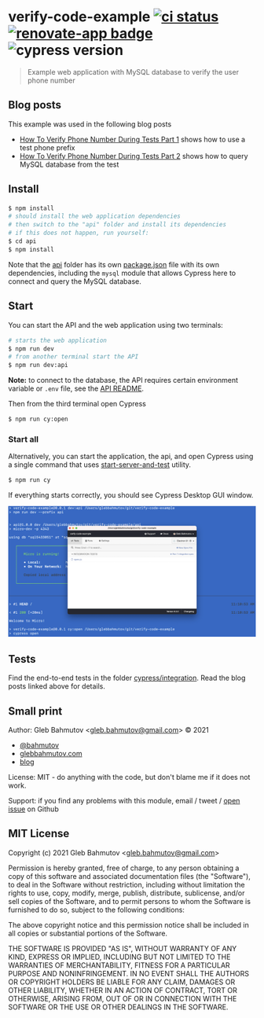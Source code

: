 # verify-code-example [![ci status][ci image]][ci url] [![renovate-app badge][renovate-badge]][renovate-app] ![cypress version](https://img.shields.io/badge/cypress-8.3.1-brightgreen)

> Example web application with MySQL database to verify the user phone number

## Blog posts

This example was used in the following blog posts

- [How To Verify Phone Number During Tests Part 1](https://glebbahmutov.com/blog/verify-phone-part-one/) shows how to use a test phone prefix
- [How To Verify Phone Number During Tests Part 2](https://glebbahmutov.com/blog/verify-phone-part-two/) shows how to query MySQL database from the test

## Install

```bash
$ npm install
# should install the web application dependencies
# then switch to the "api" folder and install its dependencies
# if this does not happen, run yourself:
$ cd api
$ npm install
```

Note that the [api](./api) folder has its own [package.json](./api/package.json) file with its own dependencies, including the `mysql` module that allows Cypress here to connect and query the MySQL database.

## Start

You can start the API and the web application using two terminals:

```bash
# starts the web application
$ npm run dev
# from another terminal start the API
$ npm run dev:api
```

**Note:** to connect to the database, the API requires certain environment variable or `.env` file, see the [API README](./api/README.md).

Then from the third terminal open Cypress

```bash
$ npm run cy:open
```

### Start all

Alternatively, you can start the application, the api, and open Cypress using a single command that uses [start-server-and-test](https://github.com/bahmutov/start-server-and-test) utility.

```bash
$ npm run cy
```

If everything starts correctly, you should see Cypress Desktop GUI window.

![The app, api, and Cypress started](./images/cy.png)

## Tests

Find the end-to-end tests in the folder [cypress/integration](./cypress/integration). Read the blog posts linked above for details.

## Small print

Author: Gleb Bahmutov &lt;gleb.bahmutov@gmail.com&gt; &copy; 2021

- [@bahmutov](https://twitter.com/bahmutov)
- [glebbahmutov.com](https://glebbahmutov.com)
- [blog](https://glebbahmutov.com/blog)

License: MIT - do anything with the code, but don't blame me if it does not work.

Support: if you find any problems with this module, email / tweet /
[open issue](https://github.com/bahmutov/verify-code-example/issues) on Github

## MIT License

Copyright (c) 2021 Gleb Bahmutov &lt;gleb.bahmutov@gmail.com&gt;

Permission is hereby granted, free of charge, to any person
obtaining a copy of this software and associated documentation
files (the "Software"), to deal in the Software without
restriction, including without limitation the rights to use,
copy, modify, merge, publish, distribute, sublicense, and/or sell
copies of the Software, and to permit persons to whom the
Software is furnished to do so, subject to the following
conditions:

The above copyright notice and this permission notice shall be
included in all copies or substantial portions of the Software.

THE SOFTWARE IS PROVIDED "AS IS", WITHOUT WARRANTY OF ANY KIND,
EXPRESS OR IMPLIED, INCLUDING BUT NOT LIMITED TO THE WARRANTIES
OF MERCHANTABILITY, FITNESS FOR A PARTICULAR PURPOSE AND
NONINFRINGEMENT. IN NO EVENT SHALL THE AUTHORS OR COPYRIGHT
HOLDERS BE LIABLE FOR ANY CLAIM, DAMAGES OR OTHER LIABILITY,
WHETHER IN AN ACTION OF CONTRACT, TORT OR OTHERWISE, ARISING
FROM, OUT OF OR IN CONNECTION WITH THE SOFTWARE OR THE USE OR
OTHER DEALINGS IN THE SOFTWARE.

[ci image]: https://github.com/bahmutov/verify-code-example/workflows/ci/badge.svg?branch=main
[ci url]: https://github.com/bahmutov/verify-code-example/actions
[renovate-badge]: https://img.shields.io/badge/renovate-app-blue.svg
[renovate-app]: https://renovateapp.com/

